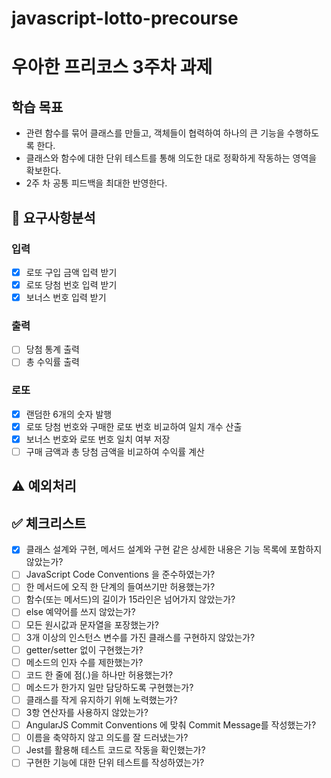 # javascript-lotto-precourse
# 우아한 프리코스 3주차 과제
## 학습 목표
- 관련 함수를 묶어 클래스를 만들고, 객체들이 협력하여 하나의 큰 기능을 수행하도록 한다.
- 클래스와 함수에 대한 단위 테스트를 통해 의도한 대로 정확하게 작동하는 영역을 확보한다.
- 2주 차 공통 피드백을 최대한 반영한다.

## 📝 요구사항분석
### 입력
- [x] 로또 구입 금액 입력 받기
- [x] 로또 당첨 번호 입력 받기
- [x] 보너스 번호 입력 받기

### 출력
- [ ] 당첨 통계 출력
- [ ] 총 수익률 출력

### 로또
- [x] 랜덤한 6개의 숫자 발행
- [x] 로또 당첨 번호와 구매한 로또 번호 비교하여 일치 개수 산출
- [x] 보너스 번호와 로또 번호 일치 여부 저장
- [ ] 구매 금액과 총 당첨 금액을 비교하여 수익률 계산  

## ⚠️ 예외처리

## ✅ 체크리스트 
- [x] 클래스 설계와 구현, 메서드 설계와 구현 같은 상세한 내용은 기능 목록에 포함하지 않았는가?
- [ ] JavaScript Code Conventions 을 준수하였는가?
- [ ] 한 메서드에 오직 한 단계의 들여쓰기만 허용했는가?
- [ ] 함수(또는 메서드)의 길이가 15라인은 넘어가지 않았는가?
- [ ] else 예약어를 쓰지 않았는가?
- [ ] 모든 원시값과 문자열을 포장했는가?
- [ ] 3개 이상의 인스턴스 변수를 가진 클래스를 구현하지 않았는가?
- [ ] getter/setter 없이 구현했는가?
- [ ] 메소드의 인자 수를 제한했는가?
- [ ] 코드 한 줄에 점(.)을 하나만 허용했는가?
- [ ] 메소드가 한가지 일만 담당하도록 구현했는가?
- [ ] 클래스를 작게 유지하기 위해 노력했는가?
- [ ] 3항 연산자를 사용하지 않았는가?
- [ ] AngularJS Commit Conventions 에 맞춰 Commit Message를 작성했는가?
- [ ] 이름을 축약하지 않고 의도를 잘 드러냈는가?
- [ ] Jest를 활용해 테스트 코드로 작동을 확인했는가?
- [ ] 구현한 기능에 대한 단위 테스트를 작성하였는가?